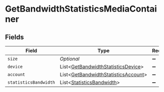 # GetBandwidthStatisticsMediaContainer


## Fields

| Field                                                                                           | Type                                                                                            | Required                                                                                        | Description                                                                                     | Example                                                                                         |
| ----------------------------------------------------------------------------------------------- | ----------------------------------------------------------------------------------------------- | ----------------------------------------------------------------------------------------------- | ----------------------------------------------------------------------------------------------- | ----------------------------------------------------------------------------------------------- |
| `size`                                                                                          | *Optional<Integer>*                                                                             | :heavy_minus_sign:                                                                              | N/A                                                                                             | 5497                                                                                            |
| `device`                                                                                        | List<[GetBandwidthStatisticsDevice](../../models/operations/GetBandwidthStatisticsDevice.md)>   | :heavy_minus_sign:                                                                              | N/A                                                                                             |                                                                                                 |
| `account`                                                                                       | List<[GetBandwidthStatisticsAccount](../../models/operations/GetBandwidthStatisticsAccount.md)> | :heavy_minus_sign:                                                                              | N/A                                                                                             |                                                                                                 |
| `statisticsBandwidth`                                                                           | List<[StatisticsBandwidth](../../models/operations/StatisticsBandwidth.md)>                     | :heavy_minus_sign:                                                                              | N/A                                                                                             |                                                                                                 |